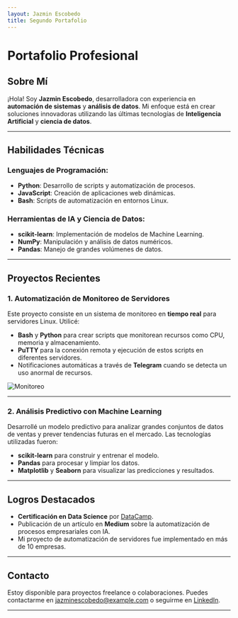 ```yaml
---
layout: Jazmin Escobedo
title: Segundo Portafolio
---
```


# Portafolio Profesional

## Sobre Mí

¡Hola! Soy **Jazmin Escobedo**, desarrolladora con experiencia en **automación de sistemas** y **análisis de datos**. Mi enfoque está en crear soluciones innovadoras utilizando las últimas tecnologías de **Inteligencia Artificial** y **ciencia de datos**.

---

## Habilidades Técnicas

### Lenguajes de Programación:
- **Python**: Desarrollo de scripts y automatización de procesos.
- **JavaScript**: Creación de aplicaciones web dinámicas.
- **Bash**: Scripts de automatización en entornos Linux.

### Herramientas de IA y Ciencia de Datos:
- **scikit-learn**: Implementación de modelos de Machine Learning.
- **NumPy**: Manipulación y análisis de datos numéricos.
- **Pandas**: Manejo de grandes volúmenes de datos.

---

## Proyectos Recientes

### 1. **Automatización de Monitoreo de Servidores**

Este proyecto consiste en un sistema de monitoreo en **tiempo real** para servidores Linux. Utilicé:

- **Bash** y **Python** para crear scripts que monitorean recursos como CPU, memoria y almacenamiento.
- **PuTTY** para la conexión remota y ejecución de estos scripts en diferentes servidores.
- Notificaciones automáticas a través de **Telegram** cuando se detecta un uso anormal de recursos.

![Monitoreo](https://miweb.com/images/monitoring.png)

---

### 2. **Análisis Predictivo con Machine Learning**

Desarrollé un modelo predictivo para analizar grandes conjuntos de datos de ventas y prever tendencias futuras en el mercado. Las tecnologías utilizadas fueron:

- **scikit-learn** para construir y entrenar el modelo.
- **Pandas** para procesar y limpiar los datos.
- **Matplotlib** y **Seaborn** para visualizar las predicciones y resultados.

---

## Logros Destacados

- **Certificación en Data Science** por [DataCamp](https://www.datacamp.com).
- Publicación de un artículo en **Medium** sobre la automatización de procesos empresariales con IA.
- Mi proyecto de automatización de servidores fue implementado en más de 10 empresas.

---

## Contacto

Estoy disponible para proyectos freelance o colaboraciones. Puedes contactarme en [jazminescobedo@example.com](mailto:jazminescobedo@example.com) o seguirme en [LinkedIn](https://www.linkedin.com/in/jazminescobedo).

---
